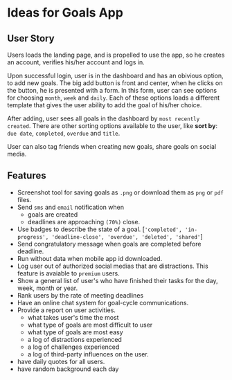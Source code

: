 # Ideas for Goals App

## User Story

Users loads the landing page, and is propelled to use the app, so he creates an account, verifies his/her account and logs in.

Upon successful login, user is in the dashboard and has an obivious option, to add new goals. The big add button is front and center, when he clicks on the button, he is presented with a form. In this form, user can see options for choosing `month`, `week` and `daily`. Each of these options loads a different template that gives the user ability to add the goal of his/her choice.

After adding, user sees all goals in the dashboard by `most recently created`. There are other sorting options available to the user, like **sort by**: `due date`, `completed`, `overdue` and `title`.

User can also tag friends when creating new goals, share goals on social media.

## Features

- Screenshot tool for saving goals as `.png` or download them as `png` or `pdf` files.
- Send `sms` and `email` notification when
  - goals are created
  - deadlines are approaching `(70%)` close.
- Use badges to describe the state of a goal. [`'completed', 'in-progress', 'deadline-close', 'overdue', 'deleted', 'shared'`]
- Send congratulatory message when goals are completed before deadline.
- Run without data when mobile app id downloaded.
- Log user out of authorized social medias that are distractions. This feature is avaiable to `premium` users.
- Show a general list of user's who have finished their tasks for the day, week, month or year.
- Rank users by the rate of meeting deadlines
- Have an online chat system for goal-cycle communications.
- Provide a report on user activities.
  - what takes user's time the most
  - what type of goals are most difficult to user
  - what type of goals are most easy
  - a log of distractions experienced
  - a log of challenges experienced
  - a log of third-party influences on the user.
- have daily quotes for all users.
- have random background each day
